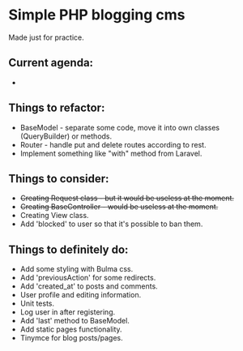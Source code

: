 # Simple PHP blogging cms

Made just for practice.

## Current agenda:
- 

## Things to refactor:
- BaseModel - separate some code, move it into own classes (QueryBuilder) or methods.
- Router - handle put and delete routes according to rest.
- Implement something like "with" method from Laravel.

## Things to consider:
- ~~Creating Request class - but it would be useless at the moment.~~
- ~~Creating BaseController - would be useless at the moment.~~
- Creating View class.
- Add 'blocked' to user so that it's possible to ban them.

## Things to definitely do:
- Add some styling with Bulma css.
- Add 'previousAction' for some redirects.
- Add 'created_at' to posts and comments.
- User profile and editing information.
- Unit tests.
- Log user in after registering.
- Add 'last' method to BaseModel.
- Add static pages functionality.
- Tinymce for blog posts/pages.

